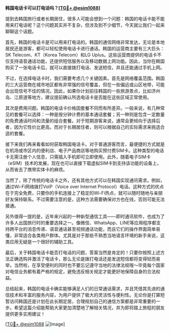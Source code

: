 **韩国电话卡可以打电话吗？[[TG💪+ @esim1088](https://t.me/s/esim1088)]**

提到去韩国旅行或者长期居住，很多人可能会想到一个问题：韩国的电话卡能不能用来打电话呢？这个问题其实并不复杂，但涉及到不少细节，今天就让我们一起来聊聊这个话题。

首先，韩国的电话卡是可以用来打电话的。韩国的通信网络非常发达，无论是本地居民还是游客，都可以轻松使用电话卡进行通话。韩国的运营商主要有三大巨头：SK Telecom、KT（Korea Telecom）和LG Uplus。这些运营商提供的电话卡不仅支持语音通话功能，还提供短信服务以及移动数据上网功能。因此，当你在韩国购买了一张电话卡后，就可以直接拨打电话、发送短信，并且还能通过手机上网。

不过，在选择电话卡时，我们需要考虑几个关键因素。首先是网络覆盖范围。韩国的三大运营商在城市地区都有非常强的信号覆盖，但在一些偏远或山区地带，可能会出现信号不佳的情况。因此，如果你计划前往韩国的一些旅游景点，比如济州岛、江原道等地方，建议提前确认所选电话卡是否能在这些区域正常使用。

其次是费用问题。韩国的电话卡价格因套餐不同而有所差异。一般来说，有几种常见的套餐可以选择：一种是按分钟计费的基本通话套餐；另一种则是包含一定数量的免费通话时间和流量的组合套餐。对于短期游客来说，通常会更倾向于选择后者，因为它性价比更高。而对于长期居住者，则可以根据自己的实际需求来挑选合适的套餐。

接下来我们再来看看如何获取韩国电话卡。对于普通游客而言，最便捷的方式就是在机场或市区内的便利店、电子产品商店等地购买预付费SIM卡。这种类型的电话卡无需注册个人信息，只需插入手机即可立即使用。此外，随着电子SIM卡（eSIM）技术的发展，现在也可以直接下载虚拟SIM卡到支持该功能的设备上，从而省去了携带实体卡的麻烦。

当然了，除了传统的电话卡之外，还有其他方式可以在韩国实现通讯需求。例如，通过Wi-Fi网络拨打VoIP（Voice over Internet Protocol）电话。这种方式的优点在于完全免费，只要你的手机连接上了稳定的Wi-Fi热点，就可以随时随地与亲朋好友保持联系。不过需要注意的是，这种方法需要确保对方也在线，否则可能无法接通。

另外值得一提的是，近年来兴起的一种新型通信工具——即时通讯软件，也成为了许多人出国旅行时的重要选择之一。像微信、WhatsApp、LINE等应用程序都支持跨平台的消息传递、语音通话甚至视频通话功能，而且它们的操作界面简单易懂，非常适合各类用户群体。尤其是对于那些不熟悉当地语言环境的新手来说，这类应用无疑是一个很好的辅助工具。

最后，关于韩国电话卡能否打电话的问题，答案当然是肯定的！只要你按照上述方法正确选购并激活了电话卡，那么无论是拨打电话还是发送短信都将变得轻而易举。当然啦，在享受便利的同时也不要忘记遵守当地的法律法规哦～毕竟每个国家对电信业务都有着严格的规定，避免违反相关规定才能更好地保障自身的合法权益。

总结起来，韩国的电话卡确实能够满足人们的日常通话需求，并且凭借其先进的通信技术和丰富的服务内容，为用户提供了极大的灵活性与便利性。无论你是打算短暂访问韩国还是计划在此长期定居，合理规划自己的通信方案都是非常重要的一步。希望这篇介绍能帮助大家更加清楚地了解相关情况，并为即将踏上旅程的朋友提供更多实用建议！

[[TG💪+ @esim1088](https://t.me/s/esim1088) ![Image](https://i.postimg.cc/4NQfJmqS/Snipaste-2025-05-13-00-14-12.png)]